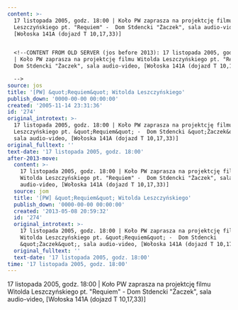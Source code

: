 ```yaml
---
content: >-
  17 listopada 2005, godz. 18:00 | Koło PW zaprasza na projektcję filmu Witolda
  Leszczyńskiego pt. "Requiem" -  Dom Stdencki "Żaczek", sala audio-video,
  [Wołoska 141A (dojazd T 10,17,33)]


  <!--CONTENT FROM OLD SERVER (jos before 2013): 17 listopada 2005, godz. 18:00
  | Koło PW zaprasza na projektcję filmu Witolda Leszczyńskiego pt. "Requiem" - 
  Dom Stdencki "Żaczek", sala audio-video, [Wołoska 141A (dojazd T 10,17,33)]

  -->
source: jos
title: '[PW] &quot;Requiem&quot; Witolda Leszczyńskiego'
publish_down: '0000-00-00 00:00:00'
created: '2005-11-14 23:31:36'
id: '274'
original_introtext: >-
  17 listopada 2005, godz. 18:00 | Koło PW zaprasza na projektcję filmu Witolda
  Leszczyńskiego pt. &quot;Requiem&quot; -  Dom Stdencki &quot;Żaczek&quot;,
  sala audio-video, [Wołoska 141A (dojazd T 10,17,33)]
original_fulltext: ''
text-date: '17 listopada 2005, godz. 18:00'
after-2013-move:
  content: >-
    17 listopada 2005, godz. 18:00 | Koło PW zaprasza na projektcję filmu
    Witolda Leszczyńskiego pt. "Requiem" -  Dom Stdencki "Żaczek", sala
    audio-video, [Wołoska 141A (dojazd T 10,17,33)]
  source: jom
  title: '[PW] &quot;Requiem&quot; Witolda Leszczyńskiego'
  publish_down: '0000-00-00 00:00:00'
  created: '2013-05-08 20:59:32'
  id: '274'
  original_introtext: >-
    17 listopada 2005, godz. 18:00 | Koło PW zaprasza na projektcję filmu
    Witolda Leszczyńskiego pt. &quot;Requiem&quot; -  Dom Stdencki
    &quot;Żaczek&quot;, sala audio-video, [Wołoska 141A (dojazd T 10,17,33)]
  original_fulltext: ''
  text-date: '17 listopada 2005, godz. 18:00'
time: '17 listopada 2005, godz. 18:00'
---
```

17 listopada 2005, godz. 18:00 | Koło PW zaprasza na projektcję filmu Witolda Leszczyńskiego pt. "Requiem" -  Dom Stdencki "Żaczek", sala audio-video, [Wołoska 141A (dojazd T 10,17,33)]

<!--CONTENT FROM OLD SERVER (jos before 2013): 17 listopada 2005, godz. 18:00 | Koło PW zaprasza na projektcję filmu Witolda Leszczyńskiego pt. "Requiem" -  Dom Stdencki "Żaczek", sala audio-video, [Wołoska 141A (dojazd T 10,17,33)]
-->

<!--{{json:{"created_date":"2005-11-14 23:31:36","publish_down":"0000-00-00 00:00:00","id":"274"}}}-->